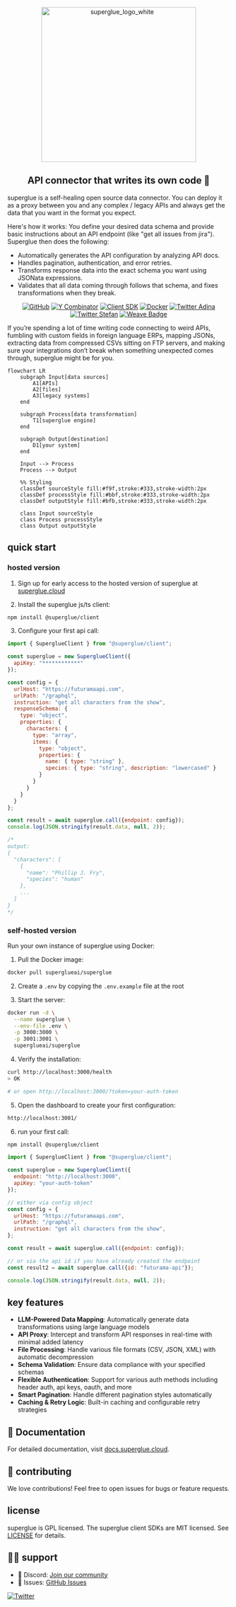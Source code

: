 
<p align="center">
  <img src="https://github.com/user-attachments/assets/be0e65d4-dcd8-4133-9841-b08799e087e7" width="350" alt="superglue_logo_white">
</p>

<h2 align="center">API connector that writes its own code 🍯</h2>

superglue is a self-healing open source data connector. You can deploy it as a proxy between you and any complex / legacy APIs and always get the data that you want in the format you expect.

Here's how it works: You define your desired data schema and provide basic instructions about an API endpoint (like "get all issues from jira"). Superglue then does the following:

- Automatically generates the API configuration by analyzing API docs.
- Handles pagination, authentication, and error retries.
- Transforms response data into the exact schema you want using JSONata expressions.
- Validates that all data coming through follows that schema, and fixes transformations when they break.



<div align="center">

[![GitHub](https://img.shields.io/github/license/superglue-ai/superglue?style=flat-square)](https://github.com/superglue-ai/superglue/blob/main/LICENSE)
[![Y Combinator](https://img.shields.io/badge/Y%20Combinator-W25-orange?style=flat-square)](https://www.ycombinator.com/companies/superglue)
[![Client SDK](https://img.shields.io/npm/v/@superglue/client?style=flat-square&logo=npm)](https://www.npmjs.com/package/@superglue/client)
[![Docker](https://img.shields.io/docker/pulls/superglueai/superglue?style=flat-square&logo=Docker)](https://hub.docker.com/r/superglueai/superglue)
[![Twitter Adina](https://img.shields.io/twitter/follow/adinagoerres?style=flat-square&logo=X)](https://twitter.com/adinagoerres)
[![Twitter Stefan](https://img.shields.io/twitter/follow/sfaistenauer?style=flat-square&logo=X)](https://twitter.com/sfaistenauer)
[![Weave Badge](https://img.shields.io/endpoint?url=https%3A%2F%2Fapp.workweave.ai%2Fapi%2Frepository%2Fbadge%2Forg_0S2o9PLamHvNsTjHbszc38vC%2F914997268&cacheSeconds=3600&labelColor=#EC6341)](https://app.workweave.ai/reports/repository/org_0S2o9PLamHvNsTjHbszc38vC/914997268)


</div>

If you’re spending a lot of time writing code connecting to weird APIs, fumbling with custom fields in foreign language ERPs, mapping JSONs, extracting data from compressed CSVs sitting on FTP servers, and making sure your integrations don’t break when something unexpected comes through, superglue might be for you.

```mermaid
flowchart LR
    subgraph Input[data sources]
        A1[APIs]
        A2[files]
        A3[legacy systems]
    end

    subgraph Process[data transformation]
        T1[superglue engine]
    end

    subgraph Output[destination]
        D1[your system]
    end

    Input --> Process
    Process --> Output

    %% Styling
    classDef sourceStyle fill:#f9f,stroke:#333,stroke-width:2px
    classDef processStyle fill:#bbf,stroke:#333,stroke-width:2px
    classDef outputStyle fill:#bfb,stroke:#333,stroke-width:2px

    class Input sourceStyle
    class Process processStyle
    class Output outputStyle
```

## quick start
### hosted version

1. Sign up for early access to the hosted version of superglue at [superglue.cloud](https://superglue.cloud)

2. Install the superglue js/ts client:
```bash
npm install @superglue/client
```

3. Configure your first api call:
```javascript
import { SuperglueClient } from "@superglue/client";

const superglue = new SuperglueClient({
  apiKey: "************"
});

const config = {
  urlHost: "https://futuramaapi.com",
  urlPath: "/graphql",
  instruction: "get all characters from the show",
  responseSchema: {
    type: "object",
    properties: {
      characters: {
        type: "array",  
        items: {
          type: "object",
          properties: {
            name: { type: "string" },
            species: { type: "string", description: "lowercased" }
          }
        }
      }
    }
  }
};

const result = await superglue.call({endpoint: config});
console.log(JSON.stringify(result.data, null, 2));

/*
output:
{
  "characters": [
    {
      "name": "Phillip J. Fry",
      "species": "human"
    },
    ...
  ]
}
*/
```

### self-hosted version

Run your own instance of superglue using Docker:

1. Pull the Docker image:
```bash
docker pull superglueai/superglue
```

2. Create a `.env` by copying the `.env.example` file at the root

3. Start the server:
```bash
docker run -d \
  --name superglue \
  --env-file .env \
  -p 3000:3000 \
  -p 3001:3001 \
  superglueai/superglue
```

4. Verify the installation:
```bash
curl http://localhost:3000/health
> OK

# or open http://localhost:3000/?token=your-auth-token
```

5. Open the dashboard to create your first configuration:
```bash
http://localhost:3001/
```

6. run your first call:
```bash
npm install @superglue/client
```

```javascript
import { SuperglueClient } from "@superglue/client";

const superglue = new SuperglueClient({
  endpoint: "http://localhost:3000",
  apiKey: "your-auth-token"
});

// either via config object
const config = {
  urlHost: "https://futuramaapi.com",
  urlPath: "/graphql",
  instruction: "get all characters from the show",
};

const result = await superglue.call({endpoint: config});

// or via the api id if you have already created the endpoint
const result2 = await superglue.call({id: "futurama-api"});

console.log(JSON.stringify(result.data, null, 2));
```


## key features

- **LLM-Powered Data Mapping**: Automatically generate data transformations using large language models
- **API Proxy**: Intercept and transform API responses in real-time with minimal added latency
- **File Processing**: Handle various file formats (CSV, JSON, XML) with automatic decompression
- **Schema Validation**: Ensure data compliance with your specified schemas
- **Flexible Authentication**: Support for various auth methods including header auth, api keys, oauth, and more
- **Smart Pagination**: Handle different pagination styles automatically
- **Caching & Retry Logic**: Built-in caching and configurable retry strategies

## 📖 Documentation

For detailed documentation, visit [docs.superglue.cloud](https://docs.superglue.cloud).

## 🤝 contributing
We love contributions! Feel free to open issues for bugs or feature requests.

[//]: # (To contribute to the docs, check out the /docs folder.)

## license

superglue is GPL licensed. The superglue client SDKs are MIT licensed. See [LICENSE](LICENSE) for details.

## 🙋‍♂️ support

- 💬 Discord: [Join our community](https://discord.gg/vUKnuhHtfW)
- 🐛 Issues: [GitHub Issues](https://github.com/superglue-ai/superglue/issues)

[![Twitter](https://img.shields.io/twitter/follow/superglue_d?style=social)](https://twitter.com/superglue_d)

